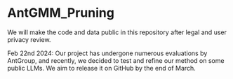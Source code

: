 # AntGMM_Pruning
We will make the code and data public in this repository after legal and user privacy review.

Feb 22nd 2024:
Our project has undergone numerous evaluations by AntGroup, and recently, we decided to test and refine our method on some public LLMs. We aim to release it on GitHub by the end of March. 
